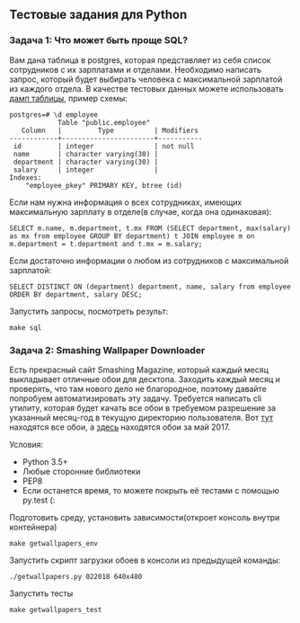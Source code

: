 ## Тестовые задания для Python

### Задача 1: Что может быть проще SQL?

Вам дана таблица в postgres, которая представляет из себя список сотрудников с их зарплатами и отделами.
Необходимо написать запрос, который будет выбирать человека с максимальной зарплатой из каждого отдела. В качестве тестовых данных можете использовать [дамп таблицы](employee.sql), пример схемы:
```
postgres=# \d employee
            Table "public.employee"
   Column   |         Type          | Modifiers
------------+-----------------------+-----------
 id         | integer               | not null
 name       | character varying(30) |
 department | character varying(30) |
 salary     | integer               |
Indexes:
    "employee_pkey" PRIMARY KEY, btree (id)
```
Если нам нужна информация о всех сотрудниках, имеющих максимальную зарплату в отделе(в случае, когда она одинаковая):
```
SELECT m.name, m.department, t.mx FROM (SELECT department, max(salary) as mx from employee GROUP BY department) t JOIN employee m on m.department = t.department and t.mx = m.salary;
```
Если достаточно информации о любом из сотрудников с максимальной зарплатой:
```
SELECT DISTINCT ON (department) department, name, salary from employee ORDER BY department, salary DESC;
```
Запустить запросы, посмотреть результ:
```
make sql
```


### Задача 2: Smashing Wallpaper Downloader

Есть прекрасный сайт Smashing Magazine, который каждый месяц выкладывает отличные обои для десктопа. Заходить каждый месяц и проверять, что там нового дело не благородное, поэтому давайте попробуем автоматизировать эту задачу.
Требуется написать cli утилиту, которая будет качать все обои в требуемом разрешение за указанный месяц-год в текущую директорию пользователя. Вот [тут](https://www.smashingmagazine.com/tag/wallpapers/) находятся все обои, а [здесь](https://www.smashingmagazine.com/2017/04/desktop-wallpaper-calendars-may-2017/) находятся обои за май 2017.

Условия:
* Python 3.5+
* Любые сторонние библиотеки
* PEP8
* Если останется время, то можете покрыть её тестами с помощью py.test (:

Подготовить среду, установить зависимости(откроет консоль внутри контейнера)
```
make getwallpapers_env
```
Запустить скрипт загрузки обоев в консоли из предыдущей команды:
```
./getwallpapers.py 022018 640x480
```
Запустить тесты
```
make getwallpapers_test
```
